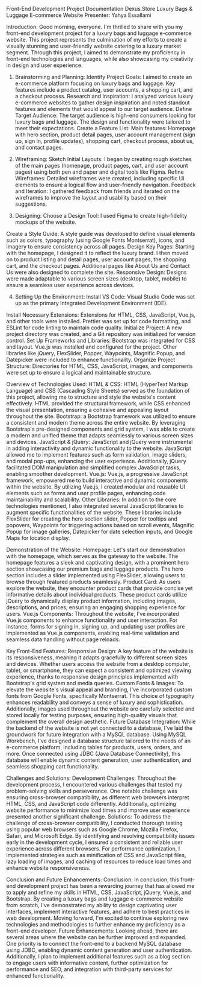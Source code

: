 Front-End Development Project Documentation
Dexus.Store Luxury Bags & Luggage E-commerce Website
Presenter: Yahya Essallami

Introduction:
Good morning, everyone. I'm thrilled to share with you my front-end development project for a luxury bags and luggage e-commerce website.
This project represents the culmination of my efforts to create a visually stunning and user-friendly website catering to a luxury market segment. Through this project, I aimed to demonstrate my proficiency in front-end technologies and languages, while also showcasing my creativity in design and user experience.

1. Brainstorming and Planning:
Identify Project Goals:
I aimed to create an e-commerce platform focusing on luxury bags and luggage.
Key features include a product catalog, user accounts, a shopping cart, and a checkout process.
Research and Inspiration:
I analyzed various luxury e-commerce websites to gather design inspiration and noted standout features and elements that would appeal to our target audience.
Define Target Audience:
The target audience is high-end consumers looking for luxury bags and luggage. The design and functionality were tailored to meet their expectations.
Create a Feature List:
Main features: Homepage with hero section, product detail pages, user account management (sign up, sign in, profile updates), shopping cart, checkout process, about us, and contact pages.

2. Wireframing:
Sketch Initial Layouts:
I began by creating rough sketches of the main pages (homepage, product pages, cart, and user account pages) using both pen and paper and digital tools like Figma.
Refine Wireframes:
Detailed wireframes were created, including specific UI elements to ensure a logical flow and user-friendly navigation.
Feedback and Iteration:
I gathered feedback from friends and iterated on the wireframes to improve the layout and usability based on their suggestions.

3. Designing:
Choose a Design Tool:
I used Figma to create high-fidelity mockups of the website.

Create a Style Guide:
A style guide was developed to define visual elements such as colors, typography (using Google Fonts Montserrat), icons, and imagery to ensure consistency across all pages.
Design Key Pages:
Starting with the homepage, I designed it to reflect the luxury brand. I then moved on to product listing and detail pages, user account pages, the shopping cart, and the checkout pages.
Additional pages like About Us and Contact Us were also designed to complete the site.
Responsive Design:
Designs were made adaptable to various screen sizes (desktop, tablet, mobile) to ensure a seamless user experience across devices.

4. Setting Up the Environment:
Install VS Code:
Visual Studio Code was set up as the primary Integrated Development Environment (IDE).

Install Necessary Extensions:
Extensions for HTML, CSS, JavaScript, Vue.js, and other tools were installed. Prettier was set up for code formatting, and ESLint for code linting to maintain code quality.
Initialize Project:
A new project directory was created, and a Git repository was initialized for version control.
Set Up Frameworks and Libraries:
Bootstrap was integrated for CSS and layout.
Vue.js was installed and configured for the project.
Other libraries like jQuery, FlexSlider, Popper, Waypoints, Magnific Popup, and Datepicker were included to enhance functionality.
Organize Project Structure:
Directories for HTML, CSS, JavaScript, images, and components were set up to ensure a logical and maintainable structure.


Overview of Technologies Used:
HTML & CSS: HTML (HyperText Markup Language) and CSS (Cascading Style Sheets) served as the foundation of this project, allowing me to structure and style the website's content effectively. HTML provided the structural framework, while CSS enhanced the visual presentation, ensuring a cohesive and appealing layout throughout the site.
Bootstrap: a Bootstrap framework was utilized to ensure a consistent and modern theme across the entire website. By leveraging Bootstrap's pre-designed components and grid system, I was able to create a modern and unified theme that adapts seamlessly to various screen sizes and devices.
JavaScript & jQuery: JavaScript and jQuery were instrumental in adding interactivity and dynamic functionality to the website. JavaScript allowed me to implement features such as form validation, image sliders, and modal pop-ups, enhancing the user experience. Additionally, jQuery facilitated DOM manipulation and simplified complex JavaScript tasks, enabling smoother development.
Vue.js: Vue.js, a progressive JavaScript framework, empowered me to build interactive and dynamic components within the website. By utilizing Vue.js, I created modular and reusable UI elements such as forms and user profile pages, enhancing code maintainability and scalability.
Other Libraries: In addition to the core technologies mentioned, I also integrated several JavaScript libraries to augment specific functionalities of the website. These libraries include FlexSlider for creating the hero section slider, Popper for tooltips and popovers, Waypoints for triggering actions based on scroll events, Magnific Popup for image galleries, Datepicker for date selection inputs, and Google Maps for location display.

Demonstration of the Website:
Homepage: Let's start our demonstration with the homepage, which serves as the gateway to the website. The homepage features a sleek and captivating design, with a prominent hero section showcasing our premium bags and luggage products. The hero section includes a slider implemented using FlexSlider, allowing users to browse through featured products seamlessly.
Product Card: As users explore the website, they encounter product cards that provide concise yet informative details about individual products. These product cards utilize jQuery to dynamically display product information, including images, descriptions, and prices, ensuring an engaging shopping experience for users.
Vue.js Components: Throughout the website, I've incorporated Vue.js components to enhance functionality and user interaction. For instance, forms for signing in, signing up, and updating user profiles are implemented as Vue.js components, enabling real-time validation and seamless data handling without page reloads.

Key Front-End Features:
Responsive Design: A key feature of the website is its responsiveness, meaning it adapts gracefully to different screen sizes and devices. Whether users access the website from a desktop computer, tablet, or smartphone, they can expect a consistent and optimized viewing experience, thanks to responsive design principles implemented with Bootstrap's grid system and media queries.
Custom Fonts & Images: To elevate the website's visual appeal and branding, I've incorporated custom fonts from Google Fonts, specifically Montserrat. This choice of typography enhances readability and conveys a sense of luxury and sophistication. Additionally, images used throughout the website are carefully selected and stored locally for testing purposes, ensuring high-quality visuals that complement the overall design aesthetic.
Future Database Integration: While the backend of the website is not yet connected to a database, I've laid the groundwork for future integration with a MySQL database. Using MySQL Workbench, I've designed a database structure tailored to the needs of an e-commerce platform, including tables for products, users, orders, and more. Once connected using JDBC (Java Database Connectivity), this database will enable dynamic content generation, user authentication, and seamless shopping cart functionality.

Challenges and Solutions:
Development Challenges: Throughout the development process, I encountered various challenges that tested my problem-solving skills and perseverance. One notable challenge was ensuring cross-browser compatibility, as different web browsers interpret HTML, CSS, and JavaScript code differently. Additionally, optimizing website performance to minimize load times and improve user experience presented another significant challenge.
Solutions: To address the challenge of cross-browser compatibility, I conducted thorough testing using popular web browsers such as Google Chrome, Mozilla Firefox, Safari, and Microsoft Edge. By identifying and resolving compatibility issues early in the development cycle, I ensured a consistent and reliable user experience across different browsers. For performance optimization, I implemented strategies such as minification of CSS and JavaScript files, lazy loading of images, and caching of resources to reduce load times and enhance website responsiveness.

Conclusion and Future Enhancements:
Conclusion: In conclusion, this front-end development project has been a rewarding journey that has allowed me to apply and refine my skills in HTML, CSS, JavaScript, jQuery, Vue.js, and Bootstrap. By creating a luxury bags and luggage e-commerce website from scratch, I've demonstrated my ability to design captivating user interfaces, implement interactive features, and adhere to best practices in web development. Moving forward, I'm excited to continue exploring new technologies and methodologies to further enhance my proficiency as a front-end developer.
Future Enhancements: Looking ahead, there are several areas where the website can be further improved and expanded. One priority is to connect the front-end to a backend MySQL database using JDBC, enabling dynamic content generation and user authentication. Additionally, I plan to implement additional features such as a blog section to engage users with informative content, further optimization for performance and SEO, and integration with third-party services for enhanced functionality.


